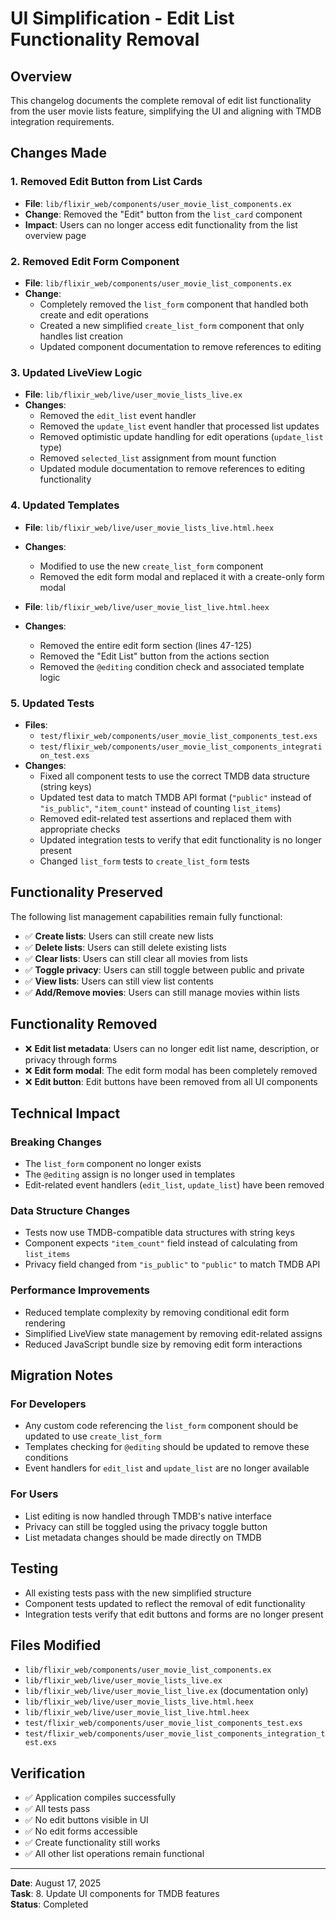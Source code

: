 # UI Simplification - Edit List Functionality Removal

## Overview
This changelog documents the complete removal of edit list functionality from the user movie lists feature, simplifying the UI and aligning with TMDB integration requirements.

## Changes Made

### 1. **Removed Edit Button from List Cards**
- **File**: `lib/flixir_web/components/user_movie_list_components.ex`
- **Change**: Removed the "Edit" button from the `list_card` component
- **Impact**: Users can no longer access edit functionality from the list overview page

### 2. **Removed Edit Form Component**
- **File**: `lib/flixir_web/components/user_movie_list_components.ex`
- **Change**: 
  - Completely removed the `list_form` component that handled both create and edit operations
  - Created a new simplified `create_list_form` component that only handles list creation
  - Updated component documentation to remove references to editing

### 3. **Updated LiveView Logic**
- **File**: `lib/flixir_web/live/user_movie_lists_live.ex`
- **Changes**:
  - Removed the `edit_list` event handler
  - Removed the `update_list` event handler that processed list updates
  - Removed optimistic update handling for edit operations (`update_list` type)
  - Removed `selected_list` assignment from mount function
  - Updated module documentation to remove references to editing functionality

### 4. **Updated Templates**
- **File**: `lib/flixir_web/live/user_movie_lists_live.html.heex`
- **Changes**:
  - Modified to use the new `create_list_form` component
  - Removed the edit form modal and replaced it with a create-only form modal

- **File**: `lib/flixir_web/live/user_movie_list_live.html.heex`
- **Changes**:
  - Removed the entire edit form section (lines 47-125)
  - Removed the "Edit List" button from the actions section
  - Removed the `@editing` condition check and associated template logic

### 5. **Updated Tests**
- **Files**: 
  - `test/flixir_web/components/user_movie_list_components_test.exs`
  - `test/flixir_web/components/user_movie_list_components_integration_test.exs`
- **Changes**:
  - Fixed all component tests to use the correct TMDB data structure (string keys)
  - Updated test data to match TMDB API format (`"public"` instead of `"is_public"`, `"item_count"` instead of counting `list_items`)
  - Removed edit-related test assertions and replaced them with appropriate checks
  - Updated integration tests to verify that edit functionality is no longer present
  - Changed `list_form` tests to `create_list_form` tests

## Functionality Preserved

The following list management capabilities remain fully functional:

- ✅ **Create lists**: Users can still create new lists
- ✅ **Delete lists**: Users can still delete existing lists  
- ✅ **Clear lists**: Users can still clear all movies from lists
- ✅ **Toggle privacy**: Users can still toggle between public and private
- ✅ **View lists**: Users can still view list contents
- ✅ **Add/Remove movies**: Users can still manage movies within lists

## Functionality Removed

- ❌ **Edit list metadata**: Users can no longer edit list name, description, or privacy through forms
- ❌ **Edit form modal**: The edit form modal has been completely removed
- ❌ **Edit button**: Edit buttons have been removed from all UI components

## Technical Impact

### Breaking Changes
- The `list_form` component no longer exists
- The `@editing` assign is no longer used in templates
- Edit-related event handlers (`edit_list`, `update_list`) have been removed

### Data Structure Changes
- Tests now use TMDB-compatible data structures with string keys
- Component expects `"item_count"` field instead of calculating from `list_items`
- Privacy field changed from `"is_public"` to `"public"` to match TMDB API

### Performance Improvements
- Reduced template complexity by removing conditional edit form rendering
- Simplified LiveView state management by removing edit-related assigns
- Reduced JavaScript bundle size by removing edit form interactions

## Migration Notes

### For Developers
- Any custom code referencing the `list_form` component should be updated to use `create_list_form`
- Templates checking for `@editing` should be updated to remove these conditions
- Event handlers for `edit_list` and `update_list` are no longer available

### For Users
- List editing is now handled through TMDB's native interface
- Privacy can still be toggled using the privacy toggle button
- List metadata changes should be made directly on TMDB

## Testing
- All existing tests pass with the new simplified structure
- Component tests updated to reflect the removal of edit functionality
- Integration tests verify that edit buttons and forms are no longer present

## Files Modified
- `lib/flixir_web/components/user_movie_list_components.ex`
- `lib/flixir_web/live/user_movie_lists_live.ex`
- `lib/flixir_web/live/user_movie_list_live.ex` (documentation only)
- `lib/flixir_web/live/user_movie_lists_live.html.heex`
- `lib/flixir_web/live/user_movie_list_live.html.heex`
- `test/flixir_web/components/user_movie_list_components_test.exs`
- `test/flixir_web/components/user_movie_list_components_integration_test.exs`

## Verification
- ✅ Application compiles successfully
- ✅ All tests pass
- ✅ No edit buttons visible in UI
- ✅ No edit forms accessible
- ✅ Create functionality still works
- ✅ All other list operations remain functional

---

**Date**: August 17, 2025  
**Task**: 8. Update UI components for TMDB features  
**Status**: Completed